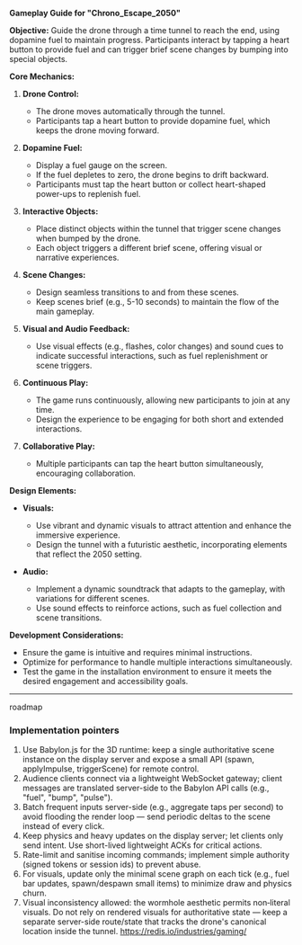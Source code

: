 **Gameplay Guide for "Chrono_Escape_2050"**

**Objective:**
Guide the drone through a time tunnel to reach the end, using dopamine fuel to maintain progress. Participants interact by tapping a heart button to provide fuel and can trigger brief scene changes by bumping into special objects.

**Core Mechanics:**

1. **Drone Control:**
   - The drone moves automatically through the tunnel.
   - Participants tap a heart button to provide dopamine fuel, which keeps the drone moving forward.

2. **Dopamine Fuel:**
   - Display a fuel gauge on the screen.
   - If the fuel depletes to zero, the drone begins to drift backward.
   - Participants must tap the heart button or collect heart-shaped power-ups to replenish fuel.

3. **Interactive Objects:**
   - Place distinct objects within the tunnel that trigger scene changes when bumped by the drone.
   - Each object triggers a different brief scene, offering visual or narrative experiences.

4. **Scene Changes:**
   - Design seamless transitions to and from these scenes.
   - Keep scenes brief (e.g., 5-10 seconds) to maintain the flow of the main gameplay.

5. **Visual and Audio Feedback:**
   - Use visual effects (e.g., flashes, color changes) and sound cues to indicate successful interactions, such as fuel replenishment or scene triggers.

6. **Continuous Play:**
   - The game runs continuously, allowing new participants to join at any time.
   - Design the experience to be engaging for both short and extended interactions.

7. **Collaborative Play:**
   - Multiple participants can tap the heart button simultaneously, encouraging collaboration.

**Design Elements:**

- **Visuals:**
  - Use vibrant and dynamic visuals to attract attention and enhance the immersive experience.
  - Design the tunnel with a futuristic aesthetic, incorporating elements that reflect the 2050 setting.

- **Audio:**
  - Implement a dynamic soundtrack that adapts to the gameplay, with variations for different scenes.
  - Use sound effects to reinforce actions, such as fuel collection and scene transitions.

**Development Considerations:**

- Ensure the game is intuitive and requires minimal instructions.
- Optimize for performance to handle multiple interactions simultaneously.
- Test the game in the installation environment to ensure it meets the desired engagement and accessibility goals.

---
roadmap 
 
### Implementation pointers

1. Use Babylon.js for the 3D runtime: keep a single authoritative scene instance on the display server and expose a small API (spawn, applyImpulse, triggerScene) for remote control.
2. Audience clients connect via a lightweight WebSocket gateway; client messages are translated server-side to the Babylon API calls (e.g., "fuel", "bump", "pulse").
3. Batch frequent inputs server-side (e.g., aggregate taps per second) to avoid flooding the render loop — send periodic deltas to the scene instead of every click.
4. Keep physics and heavy updates on the display server; let clients only send intent. Use short-lived lightweight ACKs for critical actions.
5. Rate-limit and sanitise incoming commands; implement simple authority (signed tokens or session ids) to prevent abuse.
6. For visuals, update only the minimal scene graph on each tick (e.g., fuel bar updates, spawn/despawn small items) to minimize draw and physics churn.
7. Visual inconsistency allowed: the wormhole aesthetic permits non‑literal visuals. Do not rely on rendered visuals for authoritative state — keep a separate server-side route/state that tracks the drone's canonical location inside the tunnel.
https://redis.io/industries/gaming/